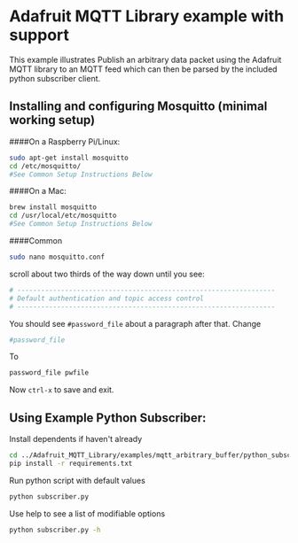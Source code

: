 # Adafruit MQTT Library example with support

This example illustrates Publish an arbitrary data packet using the Adafruit MQTT library to an MQTT feed which can then be parsed by the included python subscriber client.


## Installing and configuring Mosquitto (minimal working setup)
####On a Raspberry Pi/Linux:

```bash
sudo apt-get install mosquitto
cd /etc/mosquitto/
#See Common Setup Instructions Below
```

####On a Mac:
```bash
brew install mosquitto
cd /usr/local/etc/mosquitto
#See Common Setup Instructions Below
```

####Common
```bash
sudo nano mosquitto.conf
```
scroll about two thirds of the way down until you see:

```bash
# -----------------------------------------------------------------
# Default authentication and topic access control
# -----------------------------------------------------------------
```

You should see `#password_file` about a paragraph after that.
Change

```bash
#password_file
```

To

```bash
password_file pwfile
```

Now `ctrl-x` to save and exit.

## Using Example Python Subscriber:

Install dependents if haven't already
```bash
cd ../Adafruit_MQTT_Library/examples/mqtt_arbitrary_buffer/python_subscriber
pip install -r requirements.txt
```

Run python script with default values
```bash
python subscriber.py
```

Use help to see a list of modifiable options
```bash
python subscriber.py -h
```
